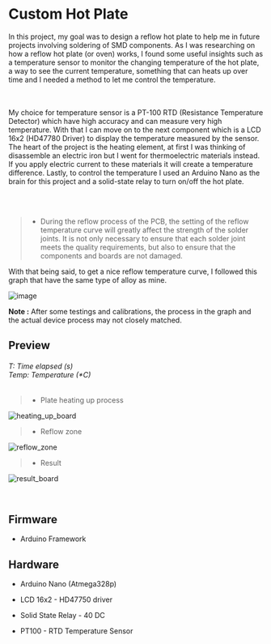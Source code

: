 <h1>Custom Hot Plate</h1>
In this project, my goal was to design a reflow hot plate to help me in future projects involving soldering of SMD components.
As I was researching on how a reflow hot plate (or oven) works, I found some useful insights such as a temperature sensor to monitor
the changing temperature of the hot plate, a way to see the current temperature, something that can heats up over time 
and I needed a method to let me control the temperature.

<br />
<br />
<br />

My choice for temperature sensor is a PT-100 RTD (Resistance Temperature Detector) which have high accuracy and can measure very high temperature.
With that I can move on to the next component which is a LCD 16x2 (HD47780 Driver) to display the temperature measured by the sensor.
The heart of the project is the heating element, at first I was thinking of disassemble an electric iron but I went for thermoelectric materials instead.
If you apply electric current to these materials it will create a temperature difference. Lastly, to control the temperature I used an Arduino Nano as the brain for 
this project and a solid-state relay to turn on/off the hot plate.

<br />
<br />

  > - During the reflow process of the PCB, the setting of the reflow temperature curve will greatly affect the strength of the solder joints. It is not only necessary to ensure that each solder joint meets the quality requirements, but also to ensure that the components and boards are not damaged.

With that being said, to get a nice reflow temperature curve, I followed this graph that have the same type of alloy as mine.

![image](https://github.com/KizEvo/hot-plate-project/assets/104358167/65d0f4e8-c827-4455-921f-d02e5d285ebd)

**Note :** After some testings and calibrations, the process in the graph and the actual device process may not closely matched. 

<h2>Preview</h2> 
<h6>T: Time elapsed (s)
<br/>
Temp: Temperature (*C)</h6>

  > - Plate heating up process
  
![heating_up_board](https://github.com/KizEvo/hot-plate-project/assets/104358167/542fc5d1-82be-4744-89ef-393bf982d8c3)

  > - Reflow zone

![reflow_zone](https://github.com/KizEvo/hot-plate-project/assets/104358167/6462c83f-aafc-4c5a-9d65-52a9e7ade8a1)

  > - Result

![result_board](https://github.com/KizEvo/hot-plate-project/assets/104358167/a14e044f-eea8-42f3-8864-1cca10ef47a3)


<br />

<h2>Firmware</h2>

- Arduino Framework

<h2>Hardware</h2>

- Arduino Nano (Atmega328p)

- LCD 16x2 - HD47750 driver

- Solid State Relay - 40 DC

- PT100 - RTD Temperature Sensor 

